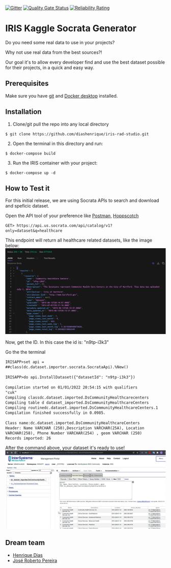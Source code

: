  [![Gitter](https://img.shields.io/badge/Available%20on-Intersystems%20Open%20Exchange-00b2a9.svg)](https://openexchange.intersystems.com/package/intersystems-iris-dev-template)
 [![Quality Gate Status](https://community.objectscriptquality.com/api/project_badges/measure?project=intersystems_iris_community%2Fintersystems-iris-dev-template&metric=alert_status)](https://community.objectscriptquality.com/dashboard?id=intersystems_iris_community%2Fintersystems-iris-dev-template)
 [![Reliability Rating](https://community.objectscriptquality.com/api/project_badges/measure?project=intersystems_iris_community%2Fintersystems-iris-dev-template&metric=reliability_rating)](https://community.objectscriptquality.com/dashboard?id=intersystems_iris_community%2Fintersystems-iris-dev-template)

# IRIS Kaggle Socrata Generator
Do you need some real data to use in your projects?

Why not use real data from the best sources?!

Our goal it's to allow every developer find and use the best dataset possible for their projects, in a quick and easy way.

## Prerequisites
Make sure you have [git](https://git-scm.com/book/en/v2/Getting-Started-Installing-Git) and [Docker desktop](https://www.docker.com/products/docker-desktop) installed.

## Installation

1. Clone/git pull the repo into any local directory

```
$ git clone https://github.com/diashenrique/iris-rad-studio.git
```

2. Open the terminal in this directory and run:

```
$ docker-compose build
```

3. Run the IRIS container with your project:

```
$ docker-compose up -d
```

## How to Test it

For this initial release, we are using Socrata APIs to search and download and speficic dataset.

Open the API tool of your preference like [Postman](https://www.postman.com/), [Hoppscotch](https://hoppscotch.io/) 

```
GET> https://api.us.socrata.com/api/catalog/v1?only=dataset&q=healthcare
```
This endpoint will return all healthcare related datasets, like the image below: 
![Socrata Return Dataset](https://raw.githubusercontent.com/diashenrique/iris-kaggle-socrata-generator/master/images/socrata_return.png)

Now, get the ID. In this case the id is: "n9tp-i3k3"

Go the the terminal

```
IRISAPP>set api = ##class(dc.dataset.importer.socrata.SocrataApi).%New()

IRISAPP>do api.InstallDataset({"datasetId": "n9tp-i3k3"})

Compilation started on 01/01/2022 20:54:15 with qualifiers
"cuk"
Compiling classdc.dataset.imported.DsCommunityHealthcarecenters
Compiling table d dataset_imported.DsCommunityHealthcareCenters
Compiling routinedc.dataset.imported.DsCommunityHealthcareCenters.1
Compilation finished successfully in 0.0985.

Class name:dc.dataset.imported.DsCommunityHealthcareCenters
Header: Name VARCHAR (250),Description VARCHAR(25A), Location VARCHAR(258), Phone Number VARCHAR(254) , geom VARCHAR (250)
Records imported: 26
```

After the command above, your dataset it's ready to use! 
![Socrata Return Dataset](https://raw.githubusercontent.com/diashenrique/iris-kaggle-socrata-generator/master/images/socrata_sql_afterImport.png)

## Dream team

* [Henrique Dias](https://community.intersystems.com/user/henrique-dias-2)
* [José Roberto Pereira](https://community.intersystems.com/user/jos%C3%A9-roberto-pereira-0)
  